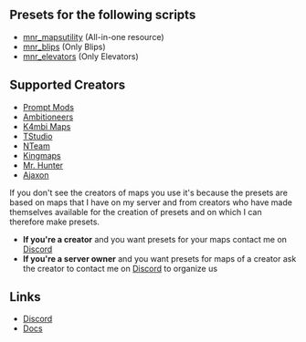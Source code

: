 ## Presets for the following scripts
- [mnr_mapsutility](https://github.com/Monarch-Development/mnr_mapsutility) (All-in-one resource)
- [mnr_blips](https://github.com/Monarch-Development/mnr_blips) (Only Blips)
- [mnr_elevators](https://github.com/Monarch-Development/mnr_elevators) (Only Elevators)

## Supported Creators
- [Prompt Mods](https://fivem.prompt-mods.com/)
- [Ambitioneers](https://ambitioneers.tebex.io/)
- [K4mbi Maps](https://k4mb1maps.com/)
- [TStudio](https://turbosaif.tebex.io/)
- [NTeam](https://nteamdev.tebex.io/)
- [Kingmaps](https://kingmaps.net/)
- [Mr. Hunter](https://mrhunter.tebex.io/)
- [Ajaxon](https://ajaxon.tebex.io/)

If you don't see the creators of maps you use it's because the presets are based on maps that I have on my server and from creators who have made themselves available for the creation of presets and on which I can therefore make presets.
- **If you're a creator** and you want presets for your maps contact me on [Discord](https://discord.gg/RxpNTx2YKZ)
- **If you're a server owner** and you want presets for maps of a creator ask the creator to contact me on [Discord](https://discord.gg/RxpNTx2YKZ) to organize us

## Links
- [Discord](https://discord.gg/RxpNTx2YKZ)
- [Docs](https://monarch-docs.ricodev.it/docs/monarch-resources/presets)
